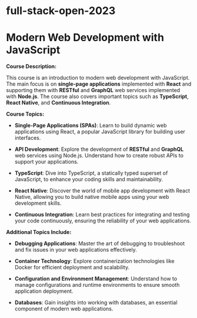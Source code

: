 # full-stack-open-2023

# Modern Web Development with JavaScript

**Course Description:**

This course is an introduction to modern web development with JavaScript. The main focus is on **single-page applications** implemented with **React** and supporting them with **RESTful** and **GraphQL** web services implemented with **Node.js**. The course also covers important topics such as **TypeScript**, **React Native**, and **Continuous Integration**.

**Course Topics:**

- **Single-Page Applications (SPAs)**: Learn to build dynamic web applications using React, a popular JavaScript library for building user interfaces.

- **API Development**: Explore the development of **RESTful** and **GraphQL** web services using Node.js. Understand how to create robust APIs to support your applications.

- **TypeScript**: Dive into TypeScript, a statically typed superset of JavaScript, to enhance your coding skills and maintainability.

- **React Native**: Discover the world of mobile app development with React Native, allowing you to build native mobile apps using your web development skills.

- **Continuous Integration**: Learn best practices for integrating and testing your code continuously, ensuring the reliability of your web applications.

**Additional Topics Include:**

- **Debugging Applications**: Master the art of debugging to troubleshoot and fix issues in your web applications effectively.

- **Container Technology**: Explore containerization technologies like Docker for efficient deployment and scalability.

- **Configuration and Environment Management**: Understand how to manage configurations and runtime environments to ensure smooth application deployment.

- **Databases**: Gain insights into working with databases, an essential component of modern web applications.

